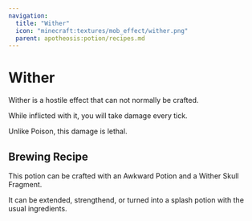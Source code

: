 ```yaml
---
navigation:
  title: "Wither"
  icon: "minecraft:textures/mob_effect/wither.png"
  parent: apotheosis:potion/recipes.md
---
```


# Wither

<Color id="red">Wither</Color> is a hostile effect that can not normally be crafted.

While inflicted with it, you will take damage every tick.

Unlike Poison, this damage is lethal.

## Brewing Recipe

<ItemImage id="wstweaks:fragment" />

This potion can be crafted with an Awkward Potion and a Wither Skull Fragment.

It can be extended, strengthend, or turned into a splash potion with the usual ingredients.

